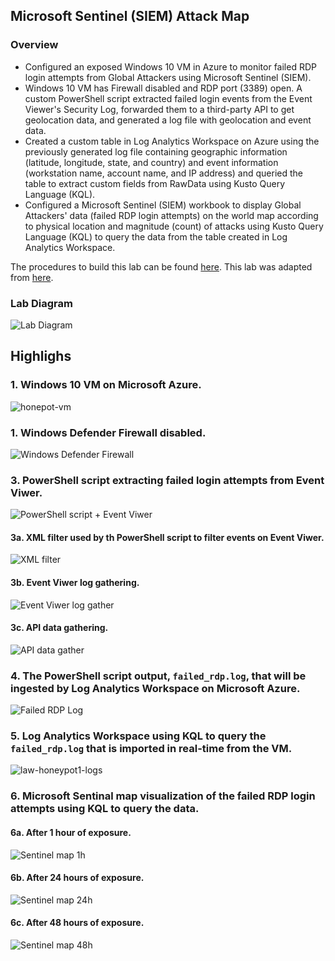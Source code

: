 ## Microsoft Sentinel (SIEM) Attack Map
### Overview
- Configured an exposed Windows 10 VM in Azure to monitor failed RDP login attempts from Global Attackers using Microsoft Sentinel (SIEM).
- Windows 10 VM has Firewall disabled and RDP port (3389) open. A custom PowerShell script extracted failed login events from the Event Viewer's Security Log, forwarded them to a third-party API to get geolocation data, and generated a log file with geolocation and event data.
- Created a custom table in Log Analytics Workspace on Azure using the previously generated log file containing geographic information (latitude, longitude, state, and country) and event information (workstation name, account name, and IP address) and queried the table to extract custom fields from RawData using Kusto Query Language (KQL).
- Configured a Microsoft Sentinel (SIEM) workbook to display Global Attackers' data (failed RDP login attempts) on the world map according to physical location and magnitude (count) of attacks using Kusto Query Language (KQL) to query the data from the table created in Log Analytics Workspace.

The procedures to build this lab can be found [here](https://github.com/robsann/AzureSentinelSIEMAttackMap/blob/main/procedure.md). This lab was adapted from [here](https://www.youtube.com/watch?v=RoZeVbbZ0o0&t=1544s&ab_channel=JoshMadakor-Tech%2CEducation%2CCareer).

### Lab Diagram
<img src="images/diagram.png" title="Lab Diagram"/>

## Highlighs
### 1. Windows 10 VM on Microsoft Azure.
<img src="images/1-honeypot-vm.png" title="honepot-vm"/>

### 1. Windows Defender Firewall disabled.
<img src="images/2-windows-firewall.png" title="Windows Defender Firewall"/>

### 3. PowerShell script extracting failed login attempts from Event Viwer.
<img src="images/3-powershell-script.png" title="PowerShell script + Event Viwer"/>

#### 3a. XML filter used by th PowerShell script to filter events on Event Viwer.
<img src="images/3a-xml-filter.png" title="XML filter"/>

#### 3b. Event Viwer log gathering.
<img src="images/3b-event-viwer-log-gather.png" title="Event Viwer log gather"/>

#### 3c. API data gathering.
<img src="images/3c-api-data-gather.png" title="API data gather"/>

### 4. The PowerShell script output, `failed_rdp.log`, that will be ingested by Log Analytics Workspace on Microsoft Azure.
<img src="images/4-failed_rdp.log.png" title="Failed RDP Log"/>

### 5. Log Analytics Workspace using KQL to query the `failed_rdp.log` that is imported in real-time from the VM.
<img src="images/5-law-honeypot1-logs.png" title="law-honeypot1-logs"/>

### 6. Microsoft Sentinal map visualization of the failed RDP login attempts using KQL to query the data.
#### 6a. After 1 hour of exposure.
<img src="images/6a-sentinel-map-1h.png" title="Sentinel map 1h"/>

#### 6b. After 24 hours of exposure.
<img src="images/6b-sentinel-map-24h.png" title="Sentinel map 24h"/>

#### 6c. After 48 hours of exposure.
<img src="images/6c-sentinel-map-48h.png" title="Sentinel map 48h"/>

